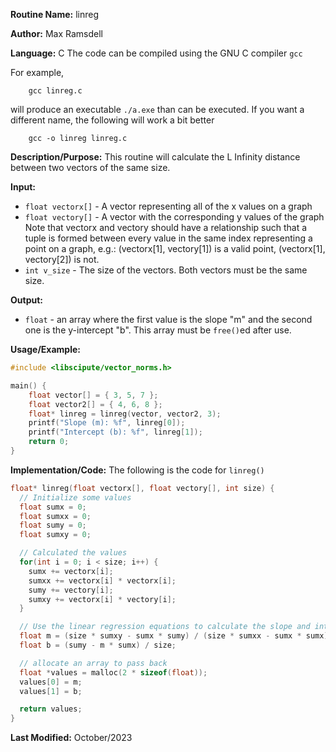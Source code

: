 **Routine Name:**           linreg

**Author:** Max Ramsdell

**Language:** C
The code can be compiled using the GNU C compiler `gcc`

For example,

```
    gcc linreg.c
```

will produce an executable `./a.exe` than can be executed. If you want a different name, the following will work a bit
better

```
    gcc -o linreg linreg.c
```

**Description/Purpose:** 
This routine will calculate the L Infinity distance between two vectors of the same size.

**Input:** 
- `float vectorx[]` - A vector representing all of the x values on a graph
- `float vectory[]` - A vector with the corresponding y values of the graph
Note that vectorx and vectory should have a relationship such that a tuple is
formed between every value in the same index representing a point on a graph,
e.g.: (vectorx[1], vectory[1]) is a valid point, (vectorx[1], vectory[2]) is not.
- `int v_size` - The size of the vectors. Both vectors must be the same size.

**Output:** 
- `float` - an array where the first value is the slope "m" and the second one
is the y-intercept "b". This array must be `free()`ed after use.

**Usage/Example:**

```c
#include <libscipute/vector_norms.h>

main() {
    float vector[] = { 3, 5, 7 };
    float vector2[] = { 4, 6, 8 };
    float* linreg = linreg(vector, vector2, 3);
    printf("Slope (m): %f", linreg[0]);
    printf("Intercept (b): %f", linreg[1]);
    return 0;
}
```

**Implementation/Code:** The following is the code for `linreg()`

```c
float* linreg(float vectorx[], float vectory[], int size) {
  // Initialize some values
  float sumx = 0;
  float sumxx = 0;
  float sumy = 0;
  float sumxy = 0;

  // Calculated the values
  for(int i = 0; i < size; i++) {
    sumx += vectorx[i];
    sumxx += vectorx[i] * vectorx[i];
    sumy += vectory[i];
    sumxy += vectorx[i] * vectory[i];
  }

  // Use the linear regression equations to calculate the slope and intercept
  float m = (size * sumxy - sumx * sumy) / (size * sumxx - sumx * sumx);
  float b = (sumy - m * sumx) / size;

  // allocate an array to pass back
  float *values = malloc(2 * sizeof(float));
  values[0] = m;
  values[1] = b;

  return values;
}
```

**Last Modified:** October/2023
